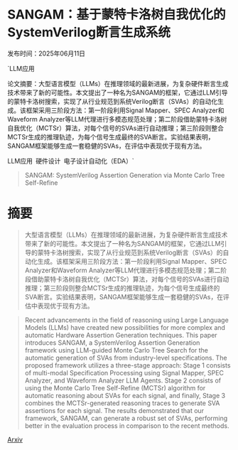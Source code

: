 # SANGAM：基于蒙特卡洛树自我优化的SystemVerilog断言生成系统

发布时间：2025年06月11日

`LLM应用

论文摘要：大型语言模型（LLMs）在推理领域的最新进展，为复杂硬件断言生成技术带来了新的可能性。本文提出了一种名为SANGAM的框架，它通过LLM引导的蒙特卡洛树搜索，实现了从行业规范到系统Verilog断言（SVAs）的自动化生成。该框架采用三阶段方法：第一阶段利用Signal Mapper、SPEC Analyzer和Waveform Analyzer等LLM代理进行多模态规范处理；第二阶段借助蒙特卡洛树自我优化（MCTSr）算法，对每个信号的SVAs进行自动推理；第三阶段则整合MCTSr生成的推理轨迹，为每个信号生成最终的SVA断言。实验结果表明，SANGAM框架能够生成一套稳健的SVAs，在评估中表现优于现有方法。

LLM应用` `硬件设计` `电子设计自动化（EDA）`

> SANGAM: SystemVerilog Assertion Generation via Monte Carlo Tree Self-Refine

# 摘要

> 大型语言模型（LLMs）在推理领域的最新进展，为复杂硬件断言生成技术带来了新的可能性。本文提出了一种名为SANGAM的框架，它通过LLM引导的蒙特卡洛树搜索，实现了从行业规范到系统Verilog断言（SVAs）的自动化生成。该框架采用三阶段方法：第一阶段利用Signal Mapper、SPEC Analyzer和Waveform Analyzer等LLM代理进行多模态规范处理；第二阶段借助蒙特卡洛树自我优化（MCTSr）算法，对每个信号的SVAs进行自动推理；第三阶段则整合MCTSr生成的推理轨迹，为每个信号生成最终的SVA断言。实验结果表明，SANGAM框架能够生成一套稳健的SVAs，在评估中表现优于现有方法。

> Recent advancements in the field of reasoning using Large Language Models (LLMs) have created new possibilities for more complex and automatic Hardware Assertion Generation techniques. This paper introduces SANGAM, a SystemVerilog Assertion Generation framework using LLM-guided Monte Carlo Tree Search for the automatic generation of SVAs from industry-level specifications. The proposed framework utilizes a three-stage approach: Stage 1 consists of multi-modal Specification Processing using Signal Mapper, SPEC Analyzer, and Waveform Analyzer LLM Agents. Stage 2 consists of using the Monte Carlo Tree Self-Refine (MCTSr) algorithm for automatic reasoning about SVAs for each signal, and finally, Stage 3 combines the MCTSr-generated reasoning traces to generate SVA assertions for each signal. The results demonstrated that our framework, SANGAM, can generate a robust set of SVAs, performing better in the evaluation process in comparison to the recent methods.

[Arxiv](https://arxiv.org/abs/2506.13983)